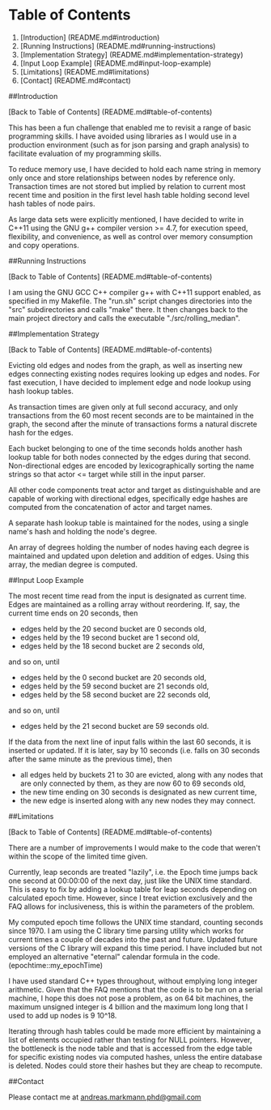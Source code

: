 # Table of Contents

1. [Introduction] (README.md#introduction)
2. [Running Instructions] (README.md#running-instructions)
3. [Implementation Strategy] (README.md#implementation-strategy)
4. [Input Loop Example] (README.md#input-loop-example)
5. [Limitations] (README.md#limitations)
6. [Contact] (README.md#contact)

##Introduction

[Back to Table of Contents] (README.md#table-of-contents)

This has been a fun challenge that enabled me to revisit a range of basic programming skills. I have avoided using libraries as I would use in a production environment (such as for json parsing and graph analysis) to facilitate evaluation of my programming skills.

To reduce memory use, I have decided to hold each name string in memory only once and store relationships between nodes by reference only. Transaction times are not stored but implied by relation to current most recent time and position in the first level hash table holding second level hash tables of node pairs.

As large data sets were explicitly mentioned, I have decided to write in C++11 using the GNU g++ compiler version >= 4.7, for execution speed, flexibility, and convenience, as well as control over memory consumption and copy operations.

##Running Instructions

[Back to Table of Contents] (README.md#table-of-contents)

I am using the GNU GCC C++ compiler g++ with C++11 support enabled, as specified in my Makefile. The "run.sh" script changes directories into the "src" subdirectories and calls "make" there. It then changes back to the main project directory and calls the executable "./src/rolling_median".

##Implementation Strategy

[Back to Table of Contents] (README.md#table-of-contents)

Evicting old edges and nodes from the graph, as well as inserting new edges connecting existing nodes requires looking up edges and nodes. For fast execution, I have decided to implement edge and node lookup using hash lookup tables.

As transaction times are given only at full second accuracy, and only transactions from the 60 most recent seconds are to be maintained in the graph, the second after the minute of transactions forms a natural discrete hash for the edges.

Each bucket belonging to one of the time seconds holds another hash lookup table for both nodes connected by the edges during that second. Non-directional edges are encoded by lexicographically sorting the name strings so that actor <= target while still in the input parser.

All other code components treat actor and target as distinguishable and are capable of working with directional edges, specifically edge hashes are computed from the concatenation of actor and target names.

A separate hash lookup table is maintained for the nodes, using a single name's hash and holding the node's degree.

An array of degrees holding the number of nodes having each degree is maintained and updated upon deletion and addition of edges. Using this array, the median degree is computed.

##Input Loop Example

The most recent time read from the input is designated as current time. Edges are maintained as a rolling array without reordering. If, say, the current time ends on 20 seconds, then

- edges held by the 20 second bucket are 0 seconds old,
- edges held by the 19 second bucket are 1 second old,
- edges held by the 18 second bucket are 2 seconds old,

and so on, until

- edges held by the 0 second bucket are 20 seconds old,
- edges held by the 59 second bucket are 21 seconds old,
- edges held by the 58 second bucket are 22 seconds old,

and so on, until

- edges held by the 21 second bucket are 59 seconds old.

If the data from the next line of input falls within the last 60 seconds, it is inserted or updated. If it is later, say by 10 seconds (i.e. falls on 30 seconds after the same minute as the previous time), then

- all edges held by buckets 21 to 30 are evicted, along with any nodes that are only connected by them, as they are now 60 to 69 seconds old,
- the new time ending on 30 seconds is designated as new current time,
- the new edge is inserted along with any new nodes they may connect.

##Limitations

[Back to Table of Contents] (README.md#table-of-contents)

There are a number of improvements I would make to the code that weren't within the scope of the limited time given.

Currently, leap seconds are treated "lazily", i.e. the Epoch time jumps back one second at 00:00:00 of the next day, just like the UNIX time standard.
This is easy to fix by adding a lookup table for leap seconds depending on calculated epoch time. However, since I treat eviction exclusively and the FAQ allows for inclusiveness, this is within the parameters of the problem.

My computed epoch time follows the UNIX time standard, counting seconds since 1970. I am using the C library time parsing utility which works for current times a couple of decades into the past and future. Updated future versions of the C library will expand this time period.
I have included but not employed an alternative "eternal" calendar formula in the code. (epochtime::my_epochTime)

I have used standard C++ types throughout, without emplying long integer arithmetic. Given that the FAQ mentions that the code is to be run on a serial machine, I hope this does not pose a problem, as on 64 bit machines, the maximum unsigned integer is 4 billion and the maximum long long that I used to add up nodes is 9 10^18.

Iterating through hash tables could be made more efficient by maintaining a list of elements occupied rather than testing for NULL pointers. However, the bottleneck is the node table and that is accessed from the edge table for specific existing nodes via computed hashes, unless the entire database is deleted. Nodes could store their hashes but they are cheap to recompute.


##Contact

Please contact me at andreas.markmann.phd@gmail.com
